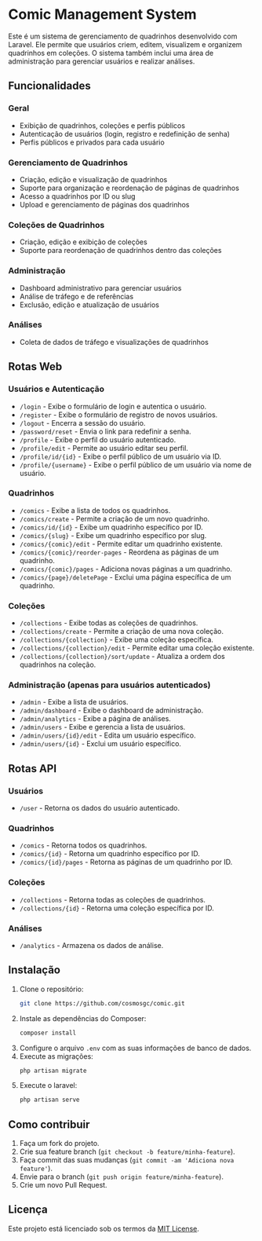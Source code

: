 # Comic Management System

Este é um sistema de gerenciamento de quadrinhos desenvolvido com Laravel. Ele permite que usuários criem, editem, visualizem e organizem quadrinhos em coleções. O sistema também inclui uma área de administração para gerenciar usuários e realizar análises.

## Funcionalidades

### Geral
- Exibição de quadrinhos, coleções e perfis públicos
- Autenticação de usuários (login, registro e redefinição de senha)
- Perfis públicos e privados para cada usuário

### Gerenciamento de Quadrinhos
- Criação, edição e visualização de quadrinhos
- Suporte para organização e reordenação de páginas de quadrinhos
- Acesso a quadrinhos por ID ou slug
- Upload e gerenciamento de páginas dos quadrinhos

### Coleções de Quadrinhos
- Criação, edição e exibição de coleções
- Suporte para reordenação de quadrinhos dentro das coleções

### Administração
- Dashboard administrativo para gerenciar usuários
- Análise de tráfego e de referências
- Exclusão, edição e atualização de usuários

### Análises
- Coleta de dados de tráfego e visualizações de quadrinhos

## Rotas Web

### Usuários e Autenticação
- `/login` - Exibe o formulário de login e autentica o usuário.
- `/register` - Exibe o formulário de registro de novos usuários.
- `/logout` - Encerra a sessão do usuário.
- `/password/reset` - Envia o link para redefinir a senha.
- `/profile` - Exibe o perfil do usuário autenticado.
- `/profile/edit` - Permite ao usuário editar seu perfil.
- `/profile/id/{id}` - Exibe o perfil público de um usuário via ID.
- `/profile/{username}` - Exibe o perfil público de um usuário via nome de usuário.

### Quadrinhos
- `/comics` - Exibe a lista de todos os quadrinhos.
- `/comics/create` - Permite a criação de um novo quadrinho.
- `/comics/id/{id}` - Exibe um quadrinho específico por ID.
- `/comics/{slug}` - Exibe um quadrinho específico por slug.
- `/comics/{comic}/edit` - Permite editar um quadrinho existente.
- `/comics/{comic}/reorder-pages` - Reordena as páginas de um quadrinho.
- `/comics/{comic}/pages` - Adiciona novas páginas a um quadrinho.
- `/comics/{page}/deletePage` - Exclui uma página específica de um quadrinho.

### Coleções
- `/collections` - Exibe todas as coleções de quadrinhos.
- `/collections/create` - Permite a criação de uma nova coleção.
- `/collections/{collection}` - Exibe uma coleção específica.
- `/collections/{collection}/edit` - Permite editar uma coleção existente.
- `/collections/{collection}/sort/update` - Atualiza a ordem dos quadrinhos na coleção.

### Administração (apenas para usuários autenticados)
- `/admin` - Exibe a lista de usuários.
- `/admin/dashboard` - Exibe o dashboard de administração.
- `/admin/analytics` - Exibe a página de análises.
- `/admin/users` - Exibe e gerencia a lista de usuários.
- `/admin/users/{id}/edit` - Edita um usuário específico.
- `/admin/users/{id}` - Exclui um usuário específico.

## Rotas API

### Usuários
- `/user` - Retorna os dados do usuário autenticado.

### Quadrinhos
- `/comics` - Retorna todos os quadrinhos.
- `/comics/{id}` - Retorna um quadrinho específico por ID.
- `/comics/{id}/pages` - Retorna as páginas de um quadrinho por ID.

### Coleções
- `/collections` - Retorna todas as coleções de quadrinhos.
- `/collections/{id}` - Retorna uma coleção específica por ID.

### Análises
- `/analytics` - Armazena os dados de análise.

## Instalação

1. Clone o repositório:
    ```bash
    git clone https://github.com/cosmosgc/comic.git
    ```
2. Instale as dependências do Composer:
    ```bash
    composer install
    ```
3. Configure o arquivo `.env` com as suas informações de banco de dados.
5. Execute as migrações:
    ```bash
    php artisan migrate
    ```
6. Execute o laravel:
    ```bash
    php artisan serve
    ```

## Como contribuir

1. Faça um fork do projeto.
2. Crie sua feature branch (`git checkout -b feature/minha-feature`).
3. Faça commit das suas mudanças (`git commit -am 'Adiciona nova feature'`).
4. Envie para o branch (`git push origin feature/minha-feature`).
5. Crie um novo Pull Request.

## Licença

Este projeto está licenciado sob os termos da [MIT License](LICENSE).
